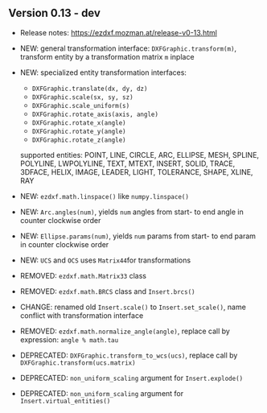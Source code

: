 Version 0.13 - dev
------------------

- Release notes: https://ezdxf.mozman.at/release-v0-13.html
- NEW: general transformation interface: `DXFGraphic.transform(m)`, 
  transform entity by a transformation matrix `m` inplace
- NEW: specialized entity transformation interfaces:
    - `DXFGraphic.translate(dx, dy, dz)`
    - `DXFGraphic.scale(sx, sy, sz)`
    - `DXFGraphic.scale_uniform(s)`
    - `DXFGraphic.rotate_axis(axis, angle)`
    - `DXFGraphic.rotate_x(angle)`
    - `DXFGraphic.rotate_y(angle)`
    - `DXFGraphic.rotate_z(angle)`
    
   supported entities: POINT, LINE, CIRCLE, ARC, ELLIPSE, MESH, SPLINE, POLYLINE, LWPOLYLINE, TEXT, MTEXT, 
   INSERT, SOLID, TRACE, 3DFACE, HELIX, IMAGE, LEADER, LIGHT, TOLERANCE, SHAPE, XLINE, RAY
   
- NEW: `ezdxf.math.linspace()` like `numpy.linspace()`
- NEW: `Arc.angles(num)`, yields `num` angles from start- to end angle in counter clockwise order
- NEW: `Ellipse.params(num)`, yields `num` params from start- to end param in counter clockwise order
- NEW: `UCS` and `OCS` uses `Matrix44`for transformations
- REMOVED: `ezdxf.math.Matrix33` class  
- REMOVED: `ezdxf.math.BRCS` class and `Insert.brcs()`
- CHANGE: renamed old `Insert.scale()` to `Insert.set_scale()`, name conflict with transformation interface
- REMOVED: `ezdxf.math.normalize_angle(angle)`, replace call by expression: `angle % math.tau`
- DEPRECATED: `DXFGraphic.transform_to_wcs(ucs)`, replace call by `DXFGraphic.transform(ucs.matrix)`
- DEPRECATED: `non_uniform_scaling` argument for `Insert.explode()`  
- DEPRECATED: `non_uniform_scaling` argument for `Insert.virtual_entities()`  
